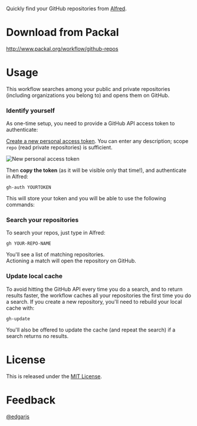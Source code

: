 Quickly find your GitHub repositories from [Alfred](http://www.alfredapp.com/).

# Download from Packal

<http://www.packal.org/workflow/github-repos>


# Usage

This workflow searches among your public and private repositories (including organizations you belong to) and opens them on GitHub.

### Identify yourself

As one-time setup, you need to provide a GitHub API access token to authenticate:

[Create a new personal access token](https://github.com/settings/tokens/new). You can enter any description; scope `repo` (read private repositories) is sufficient.

![New personal access token](http://cloud.edgar.sh/2z7pq.png)

Then **copy the token** (as it will be visible only that time!), and authenticate in Alfred:

    gh-auth YOURTOKEN

This will store your token and you will be able to use the following commands:

### Search your repositories

To search your repos, just type in Alfred:

    gh YOUR-REPO-NAME

You'll see a list of matching repositories.  
Actioning a match will open the repository on GitHub.

### Update local cache

To avoid hitting the GitHub API every time you do a search, and to return results faster, the workflow caches all your repositories the first time you do a search. If you create a new repository, you'll need to rebuild your local cache with:

    gh-update

You'll also be offered to update the cache (and repeat the search) if a search returns no results.

# License

This is released under the [MIT License](http://opensource.org/licenses/MIT).

# Feedback

[@edgarjs](http://twitter.com/edgarjs)
